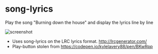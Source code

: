 # song-lyrics
Play the song "Burning down the house" and display the lyrics line by line

![screenshot](https://i.imgur.com/4X5AhTl.png)

* Uses song-lyrics on the LRC lyrics format. http://lrcgenerator.com/
* Play-button stolen from https://codepen.io/kylelavery88/pen/BKwRpp